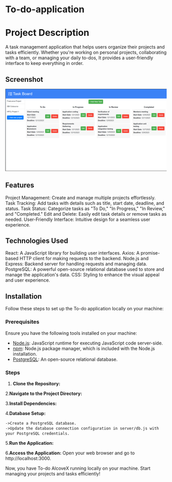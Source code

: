 # To-do-application 
# Project Description
A task management application that helps users organize their projects and tasks efficiently. Whether you're working on personal projects, collaborating with a team, or managing your daily to-dos, It provides a user-friendly interface to keep everything in order.

## Screenshot
![UI schreenshort](todo.png)

## Features
Project Management: Create and manage multiple projects effortlessly.
Task Tracking: Add tasks with details such as title, start date, deadline, and status.
Task Status: Categorize tasks as "To Do," "In Progress," "In Review," and "Completed."
Edit and Delete: Easily edit task details or remove tasks as needed.
User-Friendly Interface: Intuitive design for a seamless user experience.

## Technologies Used
React: A JavaScript library for building user interfaces.
Axios: A promise-based HTTP client for making requests to the backend.
Node.js and Express: Backend server for handling requests and managing data.
PostgreSQL: A powerful open-source relational database used to store and manage the application's data.
CSS: Styling to enhance the visual appeal and user experience.

## Installation

Follow these steps to set up the To-do application locally on your machine:

### Prerequisites

Ensure you have the following tools installed on your machine:

- [Node.js](https://nodejs.org/): JavaScript runtime for executing JavaScript code server-side.
- [npm](https://www.npmjs.com/): Node.js package manager, which is included with the Node.js installation.
- [PostgreSQL](https://www.postgresql.org/): An open-source relational database.

### Steps

  1. **Clone the Repository:**

  2.**Navigate to the Project Directory:**

  3.**Install Dependencies:**

  4.**Database Setup:**

    ->Create a PostgreSQL database.
    ->Update the database connection configuration in server/db.js with your PostgreSQL credentials.

  5.**Run the Application:**
  
  6.**Access the Application:**
    Open your web browser and go to http://localhost:3000.

Now, you have To-do AlcoveX running locally on your machine. Start managing your projects and tasks efficiently!
